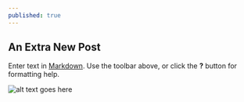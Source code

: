 ```yaml
---
published: true
---
```

## An Extra New Post

Enter text in [Markdown](http://daringfireball.net/projects/markdown/). Use the toolbar above, or click the **?** button for formatting help.

![alt text goes here]({{site.baseurl}}/images/Screen%20Shot%202017-10-27%20at%2013.23.15%20(2).png)

